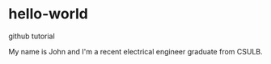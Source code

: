 # hello-world
github tutorial

My name is John and I'm a recent electrical engineer graduate from CSULB.
